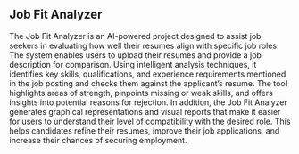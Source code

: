 
## Job Fit Analyzer

The Job Fit Analyzer is an AI-powered project designed to assist job seekers in evaluating how well their resumes align with specific job roles. The system enables users to upload their resumes and provide a job description for comparison. Using intelligent analysis techniques, it identifies key skills, qualifications, and experience requirements mentioned in the job posting and checks them against the applicant’s resume. The tool highlights areas of strength, pinpoints missing or weak skills, and offers insights into potential reasons for rejection. In addition, the Job Fit Analyzer generates graphical representations and visual reports that make it easier for users to understand their level of compatibility with the desired role. This helps candidates refine their resumes, improve their job applications, and increase their chances of securing employment.
